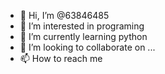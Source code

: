 - 👋 Hi, I’m @63846485
- 👀 I’m interested in programing 
- 🌱 I’m currently learning python
- 💞️ I’m looking to collaborate on ...
- 📫 How to reach me 

<!---
63846485/63846485 is a ✨ special ✨ repository because its `README.md` (this file) appears on your GitHub profile.
You can click the Preview link to take a look at your changes.
--->
